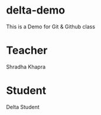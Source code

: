 # delta-demo
This is a Demo for Git & Github class

# Teacher
Shradha Khapra

# Student
Delta Student
